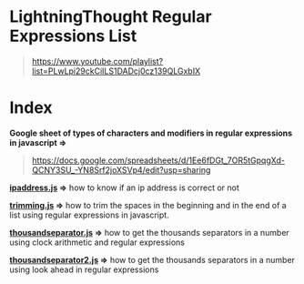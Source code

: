 # **LightningThought Regular Expressions List**
>https://www.youtube.com/playlist?list=PLwLpi29ckCiILS1DADcj0cz139QLGxbIX
# 
# **Index**
**Google sheet of types of characters and modifiers in regular expressions in javascript =>**
>https://docs.google.com/spreadsheets/d/1Ee6fDGt_7OR5tGpqgXd-QCNY3SU_-YN8Srf2joXSVp4/edit?usp=sharing

**[ipaddress.js](ipaddress.js) =>**
how to know if an ip address is correct or not

**[trimming.js](trimming.js) =>**
how to trim the spaces in the beginning and in the end of a list using regular expressions in javascript.

**[thousandseparator.js](thousandseparator.js) =>**
how to get the thousands separators in a number using clock arithmetic and regular expressions

**[thousandseparator2.js](thousandseparator2.js) =>**
how to get the thousands separators in a number using look ahead in regular expressions
